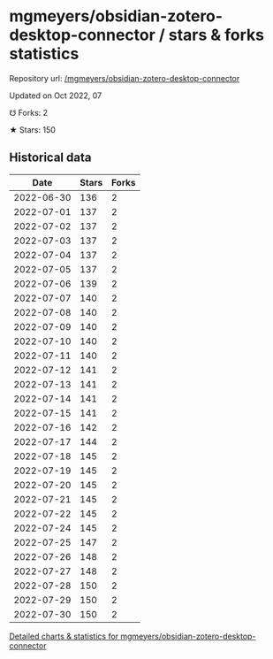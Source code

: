 # mgmeyers/obsidian-zotero-desktop-connector / stars & forks statistics

Repository url: [/mgmeyers/obsidian-zotero-desktop-connector](https://github.com/mgmeyers/obsidian-zotero-desktop-connector)

Updated on Oct 2022, 07

☋ Forks: 2

★ Stars: 150

## Historical data
| Date | Stars | Forks |
|------|-------|-------|
| 2022-06-30 | 136 | 2 | 
| 2022-07-01 | 137 | 2 | 
| 2022-07-02 | 137 | 2 | 
| 2022-07-03 | 137 | 2 | 
| 2022-07-04 | 137 | 2 | 
| 2022-07-05 | 137 | 2 | 
| 2022-07-06 | 139 | 2 | 
| 2022-07-07 | 140 | 2 | 
| 2022-07-08 | 140 | 2 | 
| 2022-07-09 | 140 | 2 | 
| 2022-07-10 | 140 | 2 | 
| 2022-07-11 | 140 | 2 | 
| 2022-07-12 | 141 | 2 | 
| 2022-07-13 | 141 | 2 | 
| 2022-07-14 | 141 | 2 | 
| 2022-07-15 | 141 | 2 | 
| 2022-07-16 | 142 | 2 | 
| 2022-07-17 | 144 | 2 | 
| 2022-07-18 | 145 | 2 | 
| 2022-07-19 | 145 | 2 | 
| 2022-07-20 | 145 | 2 | 
| 2022-07-21 | 145 | 2 | 
| 2022-07-22 | 145 | 2 | 
| 2022-07-24 | 145 | 2 | 
| 2022-07-25 | 147 | 2 | 
| 2022-07-26 | 148 | 2 | 
| 2022-07-27 | 148 | 2 | 
| 2022-07-28 | 150 | 2 | 
| 2022-07-29 | 150 | 2 | 
| 2022-07-30 | 150 | 2 | 


[Detailed charts & statistics for mgmeyers/obsidian-zotero-desktop-connector](https://reviewgithub.com/rep/mgmeyers/obsidian-zotero-desktop-connector)

